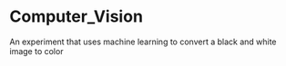 # Computer_Vision
An experiment that uses machine learning to convert a black and white image to color
